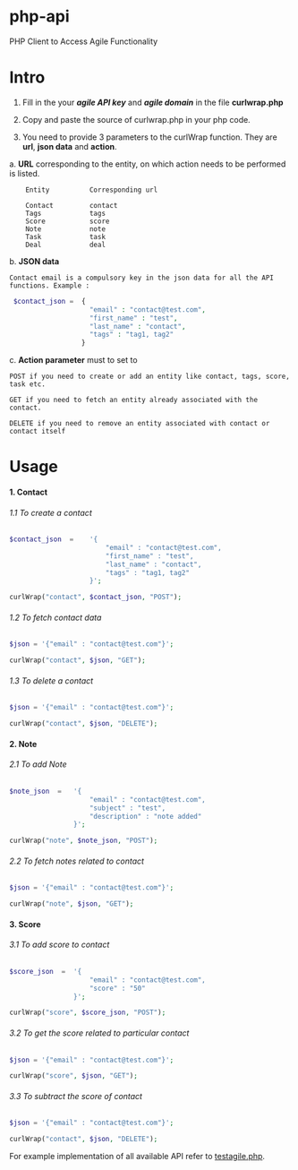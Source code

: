 php-api
=======

PHP Client to Access Agile Functionality

# Intro

1. Fill in the your ***agile API key*** and ***agile domain*** in the file **curlwrap.php**

2. Copy and paste the source of curlwrap.php in your php code.

3. You need to provide 3 parameters to the curlWrap function. They are **url**, **json data** and **action**.

  a. **URL** corresponding to the entity, on which action needs to be performed is listed.

		Entity 			Corresponding url
	
		Contact	 	  	contact
		Tags			tags
		Score		  	score
		Note		  	note
		Task		  	task
		Deal			deal

  b. **JSON data**

	Contact email is a compulsory key in the json data for all the API functions. Example :
	
```php
 $contact_json =  {
    				"email" : "contact@test.com",
    				"first_name" : "test",
    				"last_name" : "contact",
    				"tags" : "tag1, tag2"
    			  }
```
  c. **Action parameter** must to set to

	POST if you need to create or add an entity like contact, tags, score, task etc.

	GET if you need to fetch an entity already associated with the contact.

	DELETE if you need to remove an entity associated with contact or contact itself

# Usage

#### 1. Contact

###### 1.1 To create a contact

```php
$contact_json  =	'{
    					"email" : "contact@test.com",
    					"first_name" : "test",
    					"last_name" : "contact",
    					"tags" : "tag1, tag2"
			 		}';

curlWrap("contact", $contact_json, "POST");
```
###### 1.2 To fetch contact data 

```php
$json = '{"email" : "contact@test.com"}';

curlWrap("contact", $json, "GET");
```
###### 1.3 To delete a contact 

```php
$json = '{"email" : "contact@test.com"}';

curlWrap("contact", $json, "DELETE");
```

#### 2. Note

###### 2.1 To add Note

```php
$note_json  =	'{
					"email" : "contact@test.com",
					"subject" : "test",
					"description" : "note added"
		 		}';

curlWrap("note", $note_json, "POST");
```
###### 2.2 To fetch notes related to contact

```php
$json = '{"email" : "contact@test.com"}';

curlWrap("note", $json, "GET");
```

#### 3. Score

###### 3.1 To add score to contact

```php
$score_json  =	'{
    				"email" : "contact@test.com",
    				"score" : "50"
		 		}';

curlWrap("score", $score_json, "POST");
```
###### 3.2 To get the score related to particular contact

```php
$json = '{"email" : "contact@test.com"}';

curlWrap("score", $json, "GET");
```
###### 3.3 To subtract the score of contact 

```php
$json = '{"email" : "contact@test.com"}';

curlWrap("contact", $json, "DELETE");
```

For example implementation of all available API refer to [testagile.php](https://github.com/agilecrm/php-api/blob/master/testagile.php).
